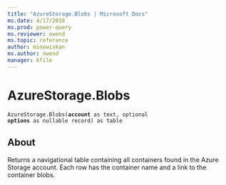 ```yaml
---
title: "AzureStorage.Blobs | Microsoft Docs"
ms.date: 4/17/2018
ms.prod: power-query
ms.reviewer: owend
ms.topic: reference
author: minewiskan
ms.author: owend
manager: kfile
---
```

# AzureStorage.Blobs
<code>AzureStorage.Blobs(<b>account</b> as text, optional <b>options</b> as nullable record) as table</code>
  
## About  
Returns a navigational table containing all containers found in the Azure Storage account. Each row has the container name and a link to the container blobs.  

 
  
